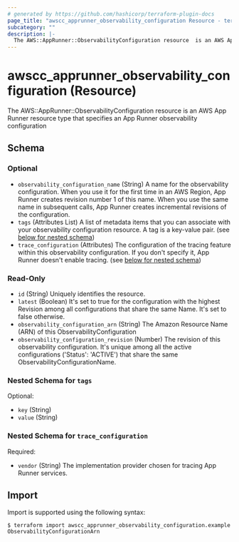 ```yaml
---
# generated by https://github.com/hashicorp/terraform-plugin-docs
page_title: "awscc_apprunner_observability_configuration Resource - terraform-provider-awscc"
subcategory: ""
description: |-
  The AWS::AppRunner::ObservabilityConfiguration resource  is an AWS App Runner resource type that specifies an App Runner observability configuration
---
```


# awscc_apprunner_observability_configuration (Resource)

The AWS::AppRunner::ObservabilityConfiguration resource  is an AWS App Runner resource type that specifies an App Runner observability configuration



<!-- schema generated by tfplugindocs -->
## Schema

### Optional

- `observability_configuration_name` (String) A name for the observability configuration. When you use it for the first time in an AWS Region, App Runner creates revision number 1 of this name. When you use the same name in subsequent calls, App Runner creates incremental revisions of the configuration.
- `tags` (Attributes List) A list of metadata items that you can associate with your observability configuration resource. A tag is a key-value pair. (see [below for nested schema](#nestedatt--tags))
- `trace_configuration` (Attributes) The configuration of the tracing feature within this observability configuration. If you don't specify it, App Runner doesn't enable tracing. (see [below for nested schema](#nestedatt--trace_configuration))

### Read-Only

- `id` (String) Uniquely identifies the resource.
- `latest` (Boolean) It's set to true for the configuration with the highest Revision among all configurations that share the same Name. It's set to false otherwise.
- `observability_configuration_arn` (String) The Amazon Resource Name (ARN) of this ObservabilityConfiguration
- `observability_configuration_revision` (Number) The revision of this observability configuration. It's unique among all the active configurations ('Status': 'ACTIVE') that share the same ObservabilityConfigurationName.

<a id="nestedatt--tags"></a>
### Nested Schema for `tags`

Optional:

- `key` (String)
- `value` (String)


<a id="nestedatt--trace_configuration"></a>
### Nested Schema for `trace_configuration`

Required:

- `vendor` (String) The implementation provider chosen for tracing App Runner services.

## Import

Import is supported using the following syntax:

```shell
$ terraform import awscc_apprunner_observability_configuration.example ObservabilityConfigurationArn
```
